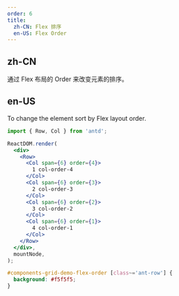 ```yaml
---
order: 6
title:
  zh-CN: Flex 排序
  en-US: Flex Order
---
```


## zh-CN

通过 Flex 布局的 Order 来改变元素的排序。

## en-US

To change the element sort by Flex layout order.

```jsx
import { Row, Col } from 'antd';

ReactDOM.render(
  <div>
    <Row>
      <Col span={6} order={4}>
        1 col-order-4
      </Col>
      <Col span={6} order={3}>
        2 col-order-3
      </Col>
      <Col span={6} order={2}>
        3 col-order-2
      </Col>
      <Col span={6} order={1}>
        4 col-order-1
      </Col>
    </Row>
  </div>,
  mountNode,
);
```

```css
#components-grid-demo-flex-order [class~='ant-row'] {
  background: #f5f5f5;
}
```
